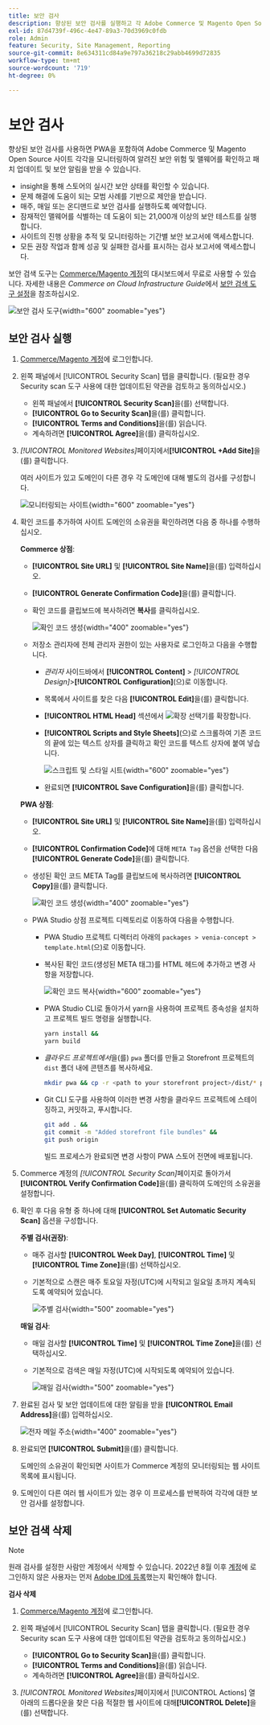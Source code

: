 ```yaml
---
title: 보안 검사
description: 향상된 보안 검사를 실행하고 각 Adobe Commerce 및 Magento Open Source 사이트를 모니터링하는 방법에 대해 알아봅니다.
exl-id: 87d4739f-496c-4e47-89a3-70d3969c0fdb
role: Admin
feature: Security, Site Management, Reporting
source-git-commit: 8e634311cd84a9e797a36218c29abb4699d72835
workflow-type: tm+mt
source-wordcount: '719'
ht-degree: 0%

---
```


# 보안 검사

향상된 보안 검사를 사용하면 PWA을 포함하여 Adobe Commerce 및 Magento Open Source 사이트 각각을 모니터링하여 알려진 보안 위험 및 맬웨어를 확인하고 패치 업데이트 및 보안 알림을 받을 수 있습니다.

- insight을 통해 스토어의 실시간 보안 상태를 확인할 수 있습니다.
- 문제 해결에 도움이 되는 모범 사례를 기반으로 제안을 받습니다.
- 매주, 매일 또는 온디맨드로 보안 검사를 실행하도록 예약합니다.
- 잠재적인 맬웨어를 식별하는 데 도움이 되는 21,000개 이상의 보안 테스트를 실행합니다.
- 사이트의 진행 상황을 추적 및 모니터링하는 기간별 보안 보고서에 액세스합니다.
- 모든 권장 작업과 함께 성공 및 실패한 검사를 표시하는 검사 보고서에 액세스합니다.

보안 검색 도구는 [Commerce/Magento 계정](../getting-started/commerce-account-create.md)의 대시보드에서 무료로 사용할 수 있습니다. 자세한 내용은 _Commerce on Cloud Infrastructure Guide_&#x200B;에서 [보안 검색 도구 설정](https://experienceleague.adobe.com/docs/commerce-cloud-service/user-guide/launch/overview.html?lang=ko#set-up-the-security-scan-tool)을 참조하십시오.

![보안 검사 도구](./assets/magento-security-scan.png){width="600" zoomable="yes"}

## 보안 검사 실행

1. [Commerce/Magento 계정](../getting-started/commerce-account-create.md)에 로그인합니다.

1. 왼쪽 패널에서 [!UICONTROL Security Scan] 탭을 클릭합니다. (필요한 경우 Security scan 도구 사용에 대한 업데이트된 약관을 검토하고 동의하십시오.)

   - 왼쪽 패널에서 **[!UICONTROL Security Scan]**&#x200B;을(를) 선택합니다.
   - **[!UICONTROL Go to Security Scan]**&#x200B;을(를) 클릭합니다.
   - **[!UICONTROL Terms and Conditions]**&#x200B;을(를) 읽습니다.
   - 계속하려면 **[!UICONTROL Agree]**&#x200B;을(를) 클릭하십시오.

1. _[!UICONTROL Monitored Websites]_&#x200B;페이지에서&#x200B;**[!UICONTROL +Add Site]**&#x200B;을(를) 클릭합니다.

   여러 사이트가 있고 도메인이 다른 경우 각 도메인에 대해 별도의 검사를 구성합니다.

   ![모니터링되는 사이트](./assets/monitored-website.png){width="600" zoomable="yes"}

1. 확인 코드를 추가하여 사이트 도메인의 소유권을 확인하려면 다음 중 하나를 수행하십시오.

   **Commerce 상점**:

   - **[!UICONTROL Site URL]** 및 **[!UICONTROL Site Name]**&#x200B;을(를) 입력하십시오.
   - **[!UICONTROL Generate Confirmation Code]**&#x200B;을(를) 클릭합니다.
   - 확인 코드를 클립보드에 복사하려면 **복사**&#x200B;를 클릭하십시오.

     ![확인 코드 생성](./assets/scan-site1.png){width="400" zoomable="yes"}

   - 저장소 관리자에 전체 관리자 권한이 있는 사용자로 로그인하고 다음을 수행합니다.

      - _관리자_ 사이드바에서 **[!UICONTROL Content]** > _[!UICONTROL Design]_>**[!UICONTROL Configuration]**(으)로 이동합니다.
      - 목록에서 사이트를 찾은 다음 **[!UICONTROL Edit]**&#x200B;을(를) 클릭합니다.
      - **[!UICONTROL HTML Head]** 섹션에서 ![확장 선택기](../assets/icon-display-expand.png)를 확장합니다.
      - **[!UICONTROL Scripts and Style Sheets]**(으)로 스크롤하여 기존 코드의 끝에 있는 텍스트 상자를 클릭하고 확인 코드를 텍스트 상자에 붙여 넣습니다.

        ![스크립트 및 스타일 시트](./assets/scan-paste-code.png){width="600" zoomable="yes"}

      - 완료되면 **[!UICONTROL Save Configuration]**&#x200B;을(를) 클릭합니다.

   **PWA 상점**:

   - **[!UICONTROL Site URL]** 및 **[!UICONTROL Site Name]**&#x200B;을(를) 입력하십시오.

   - **[!UICONTROL Confirmation Code]**&#x200B;에 대해 `META Tag` 옵션을 선택한 다음 **[!UICONTROL Generate Code]**&#x200B;을(를) 클릭합니다.

   - 생성된 확인 코드 META Tag를 클립보드에 복사하려면 **[!UICONTROL Copy]**&#x200B;을(를) 클릭합니다.

     ![확인 코드 생성](./assets/scan-site2.png){width="400" zoomable="yes"}

   - PWA Studio 상점 프로젝트 디렉토리로 이동하여 다음을 수행합니다.

      - PWA Studio 프로젝트 디렉터리 아래의 `packages > venia-concept > template.html`(으)로 이동합니다.
      - 복사된 확인 코드(생성된 META 태그)를 HTML 헤드에 추가하고 변경 사항을 저장합니다.

        ![확인 코드 복사](./assets/code-pwa.png){width="600" zoomable="yes"}

      - PWA Studio CLI로 돌아가서 yarn을 사용하여 프로젝트 종속성을 설치하고 프로젝트 빌드 명령을 실행합니다.

        ```sh
        yarn install &&
        yarn build
        ```

      - *클라우드 프로젝트에서*&#x200B;을(를) `pwa` 폴더를 만들고 Storefront 프로젝트의 `dist` 폴더 내에 콘텐츠를 복사하세요.

        ```sh
        mkdir pwa && cp -r <path to your storefront project>/dist/* pwa
        ```

      - Git CLI 도구를 사용하여 이러한 변경 사항을 클라우드 프로젝트에 스테이징하고, 커밋하고, 푸시합니다.

        ```sh
        git add . &&
        git commit -m "Added storefront file bundles" &&
        git push origin
        ```

        빌드 프로세스가 완료되면 변경 사항이 PWA 스토어 전면에 배포됩니다.

1. Commerce 계정의 _[!UICONTROL Security Scan]_&#x200B;페이지로 돌아가서&#x200B;**[!UICONTROL Verify Confirmation Code]**&#x200B;을(를) 클릭하여 도메인의 소유권을 설정합니다.

1. 확인 후 다음 유형 중 하나에 대해 **[!UICONTROL Set Automatic Security Scan]** 옵션을 구성합니다.

   **주별 검사(권장)**:

   - 매주 검사할 **[!UICONTROL Week Day]**, **[!UICONTROL Time]** 및 **[!UICONTROL Time Zone]**&#x200B;을(를) 선택하십시오.
   - 기본적으로 스캔은 매주 토요일 자정(UTC)에 시작되고 일요일 초까지 계속되도록 예약되어 있습니다.

     ![주별 검사](./assets/scan-weekly.png){width="500" zoomable="yes"}

   **매일 검사**:

   - 매일 검사할 **[!UICONTROL Time]** 및 **[!UICONTROL Time Zone]**&#x200B;을(를) 선택하십시오.
   - 기본적으로 검색은 매일 자정(UTC)에 시작되도록 예약되어 있습니다.

     ![매일 검사](./assets/scan-daily.png){width="500" zoomable="yes"}

1. 완료된 검사 및 보안 업데이트에 대한 알림을 받을 **[!UICONTROL Email Address]**&#x200B;을(를) 입력하십시오.

   ![전자 메일 주소](./assets/scan-notification-email.png){width="400" zoomable="yes"}

1. 완료되면 **[!UICONTROL Submit]**&#x200B;을(를) 클릭합니다.

   도메인의 소유권이 확인되면 사이트가 Commerce 계정의 모니터링되는 웹 사이트 목록에 표시됩니다.

1. 도메인이 다른 여러 웹 사이트가 있는 경우 이 프로세스를 반복하여 각각에 대한 보안 검사를 설정합니다.

## 보안 검색 삭제

>[!NOTE]
>
>원래 검사를 설정한 사람만 계정에서 삭제할 수 있습니다. 2022년 8월 이후 [계정](https://account.magento.com)에 로그인하지 않은 사용자는 먼저 [Adobe ID에 등록](https://account.magento.com)했는지 확인해야 합니다.

**검사 삭제**

1. [Commerce/Magento 계정](../getting-started/commerce-account-create.md)에 로그인합니다.

1. 왼쪽 패널에서 [!UICONTROL Security Scan] 탭을 클릭합니다. (필요한 경우 Security scan 도구 사용에 대한 업데이트된 약관을 검토하고 동의하십시오.)

   - **[!UICONTROL Go to Security Scan]**&#x200B;을(를) 클릭합니다.
   - **[!UICONTROL Terms and Conditions]**&#x200B;을(를) 읽습니다.
   - 계속하려면 **[!UICONTROL Agree]**&#x200B;을(를) 클릭하십시오.

1. _[!UICONTROL Monitored Websites]_&#x200B;페이지에서 [!UICONTROL Actions] 열 아래의 드롭다운을 찾은 다음 적절한 웹 사이트에 대해&#x200B;**[!UICONTROL Delete]**&#x200B;을(를) 선택합니다.
